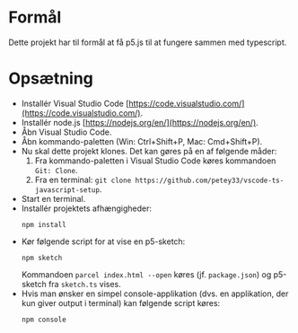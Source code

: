 # Formål

Dette projekt har til formål at få p5.js til at fungere sammen med typescript.

# Opsætning

- Installér Visual Studio Code [https://code.visualstudio.com/](https://code.visualstudio.com/).
- Installér node.js [https://nodejs.org/en/](https://nodejs.org/en/).
- Åbn Visual Studio Code.
- Åbn kommando-paletten (Win: Ctrl+Shift+P, Mac: Cmd+Shift+P).
- Nu skal dette projekt klones. Det kan gøres på en af følgende måder:
  1. Fra kommando-paletten i Visual Studio Code køres kommandoen `Git: Clone`.
  2. Fra en terminal: `git clone https://github.com/petey33/vscode-ts-javascript-setup`.
- Start en terminal.
- Installér projektets afhængigheder:
  ```
  npm install
  ```
- Kør følgende script for at vise en p5-sketch:
  ```
  npm sketch
  ```
  Kommandoen `parcel index.html --open` køres (jf. `package.json`) og p5-sketch fra `sketch.ts` vises.
- Hvis man ønsker en simpel console-applikation (dvs. en applikation, der kun giver output i terminal) kan følgende script køres:
  ```
  npm console
  ```
